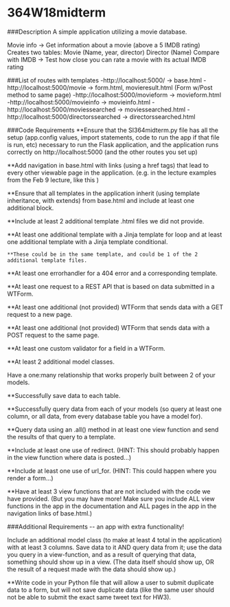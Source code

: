 # 364W18midterm

###Description
A simple application utilizing a movie database.

Movie info -> Get information about a movie (above a 5 IMDB rating)
	Creates two tables: Movie (Name, year, director)
			    Director (Name) 
Compare with IMDB -> Test how close you can rate a movie with its actual IMDB rating

###List of routes with templates
-http://localhost:5000/ -> base.html
-http://localhost:5000/movie -> form.html, movieresult.html (Form w/Post method to same page)
-http://localhost:5000/movieform -> movieform.html
-http://localhost:5000/movieinfo -> movieinfo.html
-http://localhost:5000/moviessearched -> moviessearched.html
-http://localhost:5000/directorssearched -> directorssearched.html

###Code Requirements
**Ensure that the SI364midterm.py file has all the setup (app.config values, import statements, code to run the app if that file is run, etc) necessary to run the Flask application, and the application runs correctly on http://localhost:5000 (and the other routes you set up)

**Add navigation in base.html with links (using a href tags) that lead to every other viewable page in the application. (e.g. in the lecture examples from the Feb 9 lecture, like this )
 
**Ensure that all templates in the application inherit (using template inheritance, with extends) from base.html and include at least one additional block.
 
**Include at least 2 additional template .html files we did not provide.

**At least one additional template with a Jinja template for loop and at least one additional template with a Jinja template conditional.

	**These could be in the same template, and could be 1 of the 2 additional template files.
 
**At least one errorhandler for a 404 error and a corresponding template.
 
**At least one request to a REST API that is based on data submitted in a WTForm.
 
**At least one additional (not provided) WTForm that sends data with a GET request to a new page.
 
**At least one additional (not provided) WTForm that sends data with a POST request to the same page.
 
**At least one custom validator for a field in a WTForm.
 
**At least 2 additional model classes.
 
Have a one:many relationship that works properly built between 2 of your models.

**Successfully save data to each table.

**Successfully query data from each of your models (so query at least one column, or all data, from every database table you have a model for).
 
**Query data using an .all() method in at least one view function and send the results of that query to a template.
 
**Include at least one use of redirect. (HINT: This should probably happen in the view function where data is posted...)
 
**Include at least one use of url_for. (HINT: This could happen where you render a form...)
 
**Have at least 3 view functions that are not included with the code we have provided. (But you may have more! Make sure you include ALL view functions in the app in the documentation and ALL pages in the app in the navigation links of base.html.)

###Additional Requirements  -- an app with extra functionality!

Include an additional model class (to make at least 4 total in the application) with at least 3 columns. Save data to it AND query data from it; use the data you query in a view-function, and as a result of querying that data, something should show up in a view. (The data itself should show up, OR the result of a request made with the data should show up.)

**Write code in your Python file that will allow a user to submit duplicate data to a form, but will not save duplicate data (like the same user should not be able to submit the exact same tweet text for HW3).

